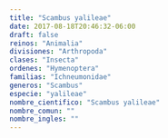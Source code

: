 ```yaml
---
title: "Scambus yalileae"
date: 2017-08-18T20:46:32-06:00
draft: false
reinos: "Animalia"
divisiones: "Arthropoda"
clases: "Insecta"
ordenes: "Hymenoptera"
familias: "Ichneumonidae"
generos: "Scambus"
especie: "yalileae"
nombre_cientifico: "Scambus yalileae"
nombre_comun: ""
nombre_ingles: ""
---
```

